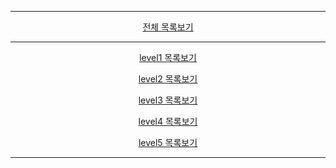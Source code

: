 <hr>
<p align="center"><a href = "https://github.com/Sword-Is-Cat/Programmers_JAVA/tree/master/Programmers_JAVA/src"> 전체 목록보기 </a></p>
<hr>
<p align="center"><a href = "https://github.com/Sword-Is-Cat/Programmers_JAVA/tree/master/Programmers_JAVA/src/level1"> level1 목록보기 </a></p>
<p align="center"><a href = "https://github.com/Sword-Is-Cat/Programmers_JAVA/tree/master/Programmers_JAVA/src/level2"> level2 목록보기 </a></p>
<p align="center"><a href = "https://github.com/Sword-Is-Cat/Programmers_JAVA/tree/master/Programmers_JAVA/src/level3"> level3 목록보기 </a></p>
<p align="center"><a href = "https://github.com/Sword-Is-Cat/Programmers_JAVA/tree/master/Programmers_JAVA/src/level4"> level4 목록보기 </a></p>
<p align="center"><a href = "https://github.com/Sword-Is-Cat/Programmers_JAVA/tree/master/Programmers_JAVA/src/level5"> level5 목록보기 </a></p>
<hr>
